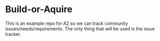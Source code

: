 # Build-or-Aquire

This is an example repo for A2 so we can track community issues/needs/requirements.  The only thing that will be used is the issue tracker.
